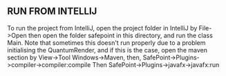 RUN FROM INTELLIJ
-----------------
To run the project from IntelliJ, open the project folder in IntelliJ by File->Open then open the folder safepoint in this directory, and run the class Main. Note that sometimes this doesn't run properly due to a problem initialising the QuantumRender, and if this is the case, open the maven section by View->Tool Windows->Maven, then, SafePoint->Plugins->compiler->compiler:compile
Then SafePoint->Plugins->javafx->javafx:run
